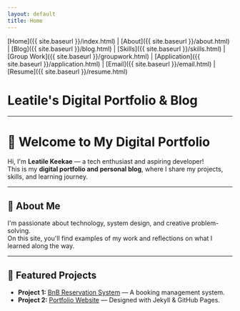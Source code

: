 ```yaml
---
layout: default
title: Home
---
```


[Home]({{ site.baseurl }}/index.html) |
[About]({{ site.baseurl }}/about.html) |
[Blog]({{ site.baseurl }}/blog.html) |
[Skills]({{ site.baseurl }}/skills.html) |
[Group Work]({{ site.baseurl }}/groupwork.html) |
[Application]({{ site.baseurl }}/application.html) |
[Email]({{ site.baseurl }}/email.html) |
[Resume]({{ site.baseurl }}/resume.html)


#  Leatile's Digital Portfolio & Blog

---
# 👋 Welcome to My Digital Portfolio

Hi, I'm **Leatile Keekae** — a tech enthusiast and aspiring developer!  
This is my **digital portfolio and personal blog**, where I share my projects, skills, and learning journey.

---

## 🧠 About Me
I'm passionate about technology, system design, and creative problem-solving.  
On this site, you'll find examples of my work and reflections on what I learned along the way.

---

## 💼 Featured Projects
- **Project 1:** [BnB Reservation System](#) — A booking management system.  
- **Project 2:** [Portfolio Website](#) — Designed with Jekyll & GitHub Pages.  











